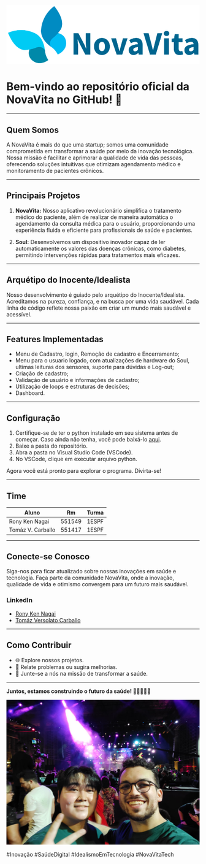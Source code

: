 ![Texto Alternativo](https://raw.githubusercontent.com/NovaVita/.github/main/logo-cortado-invisivel.png)

# Bem-vindo ao repositório oficial da NovaVita no GitHub! 🚀

---

## **Quem Somos**

A NovaVita é mais do que uma startup; somos uma comunidade comprometida em transformar a saúde por meio da inovação tecnológica. Nossa missão é facilitar e aprimorar a qualidade de vida das pessoas, oferecendo soluções intuitivas que otimizam agendamento médico e monitoramento de pacientes crônicos.

---

## **Principais Projetos**

1. **NovaVita:** Nosso aplicativo revolucionário simplifica o tratamento médico do paciente, além de realizar de maneira automática o agendamento da consulta médica para o usuário, proporcionando uma experiência fluida e eficiente para profissionais de saúde e pacientes.

2. **Soul:** Desenvolvemos um dispositivo inovador capaz de ler automaticamente os valores das doenças crônicas, como diabetes, permitindo intervenções rápidas para tratamentos mais eficazes.

---

## **Arquétipo do Inocente/Idealista**

Nosso desenvolvimento é guiado pelo arquétipo do Inocente/Idealista. Acreditamos na pureza, confiança, e na busca por uma vida saudável. Cada linha de código reflete nossa paixão em criar um mundo mais saudável e acessível.

---

## **Features Implementadas**
* Menu de Cadastro, login, Remoção de cadastro e Encerramento;
* Menu para o usuario logado, com atualizações de hardware do Soul, ultimas leituras dos sensores, suporte para dúvidas e Log-out;
* Criação de cadastro;
* Validação de usuário e informações de cadastro;
* Utilização de loops e estruturas de decisões;
* Dashboard.
---

## **Configuração**

1. Certifique-se de ter o python instalado em seu sistema antes de começar. Caso ainda não tenha, você pode baixá-lo [aqui](https://www.python.org/downloads/).
2. Baixe a pasta do repositório.
3. Abra a pasta no Visual Studio Code (VSCode).
4. No VSCode, clique em executar arquivo python.

Agora você está pronto para explorar o programa. Divirta-se!

---

## **Time**

|       Aluno       |     Rm     |   Turma   |
| ----------------- | ---------- | --------- |
| Rony Ken Nagai    |   551549   |   1ESPF   |
| Tomáz V. Carballo |   551417   |   1ESPF   |

---

## **Conecte-se Conosco**

Siga-nos para ficar atualizado sobre nossas inovações em saúde e tecnologia. Faça parte da comunidade NovaVita, onde a inovação, qualidade de vida e otimismo convergem para um futuro mais saudável.

### **LinkedIn**

* [Rony Ken Nagai](https://www.linkedin.com/in/rony-nagai)
* [Tomáz Versolato Carballo](https://www.linkedin.com/in/tomazcarballo/)

---

## **Como Contribuir**

- 🌐 Explore nossos projetos.
- 🐛 Relate problemas ou sugira melhorias.
- 🤝 Junte-se a nós na missão de transformar a saúde.

---

**Juntos, estamos construindo o futuro da saúde! 💚👩‍⚕️👨‍⚕️**

![Texto Alternativo](https://raw.githubusercontent.com/NovaVita/.github/main/foto-time.jpeg)

#Inovação #SaúdeDigital #IdealismoEmTecnologia #NovaVitaTech
